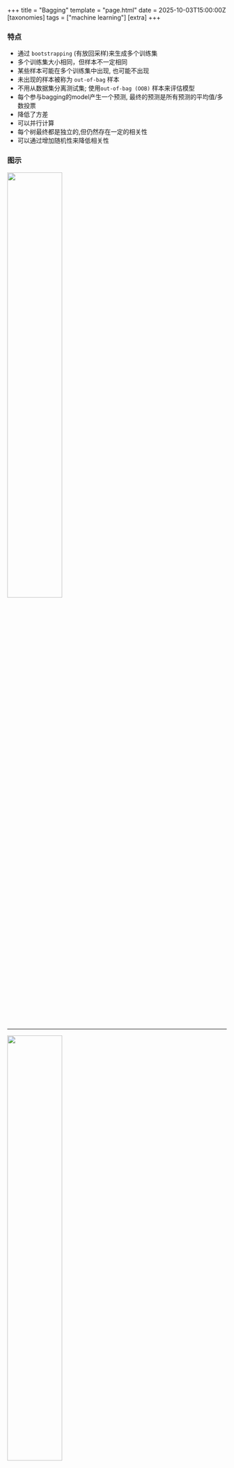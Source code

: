 +++
title = "Bagging"
template = "page.html"
date = 2025-10-03T15:00:00Z
[taxonomies]
tags = ["machine learning"]
[extra]
+++

### 特点
- 通过 `bootstrapping` (有放回采样)来生成多个训练集
- 多个训练集大小相同，但样本不一定相同
- 某些样本可能在多个训练集中出现, 也可能不出现
- 未出现的样本被称为 `out-of-bag` 样本
- 不用从数据集分离测试集; 使用`out-of-bag (OOB)` 样本来评估模型
- 每个参与bagging的model产生一个预测, 最终的预测是所有预测的平均值/多数投票
- 降低了方差
- 可以并行计算
- 每个树最终都是独立的,但仍然存在一定的相关性
- 可以通过增加随机性来降低相关性


### 图示

<img src="/images/bagging01.png" style="width: 50%">

---

<img src="/images/bagging02.png" style="width: 50%">

---

<img src="/images/bagging03.png" style="width: 50%">
